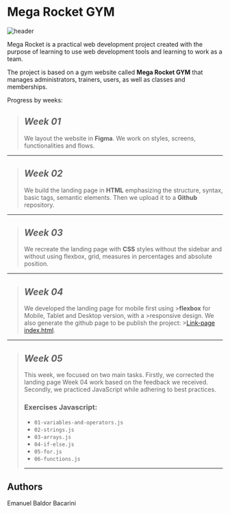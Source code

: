 
# **Mega Rocket GYM**

![header](https://user-images.githubusercontent.com/73259252/232138316-a280864d-5ab7-4606-84ac-a389de8406cf.png)

Mega Rocket is a practical web development project created with the purpose of learning to use web development tools and learning to work as a team.

The project is based on a gym website called **Mega Rocket GYM** that manages administrators, trainers, users, as well as classes and memberships.

Progress by weeks:

>## *Week 01*
>We layout the website in **Figma**. We work on styles, screens, functionalities and flows.

---

>## *Week 02*
>We build the landing page in **HTML** emphasizing the structure, syntax, basic tags, semantic elements. Then we upload it to a **Github** repository.

---

>## *Week 03*
>We recreate the landing page with **CSS** styles
>without the sidebar and without using flexbox, grid, measures in percentages and absolute position.

---

>## *Week 04*
>We developed the landing page for mobile first using >**flexbox** for Mobile, Tablet and Desktop version, with a >responsive design.
We also generate the github page to be publish the project: >[Link-page index.html](https://emabaldor.github.io/BaSP-M2023/Week-04/index.html "Index").
---


>## *Week 05*
>This week, we focused on two main tasks. Firstly, we corrected the landing page Week 04 work based on the feedback we received. Secondly, we practiced JavaScript while adhering to best practices.
>
>### Exercises Javascript:
>
>- `01-variables-and-operators.js`
>- `02-strings.js`
>- `03-arrays.js`
>- `04-if-else.js`
>- `05-for.js`
>- `06-functions.js`
>---

## Authors
Emanuel Baldor Bacarini
